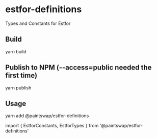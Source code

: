 # estfor-definitions
Types and Constants for Estfor

## Build

  yarn build

## Publish to NPM (--access=public needed the first time)

  yarn publish

## Usage

  yarn add @paintswap/estfor-definitions

  import { EstforConstants, EstforTypes } from '@paintswap/estfor-definitions'

